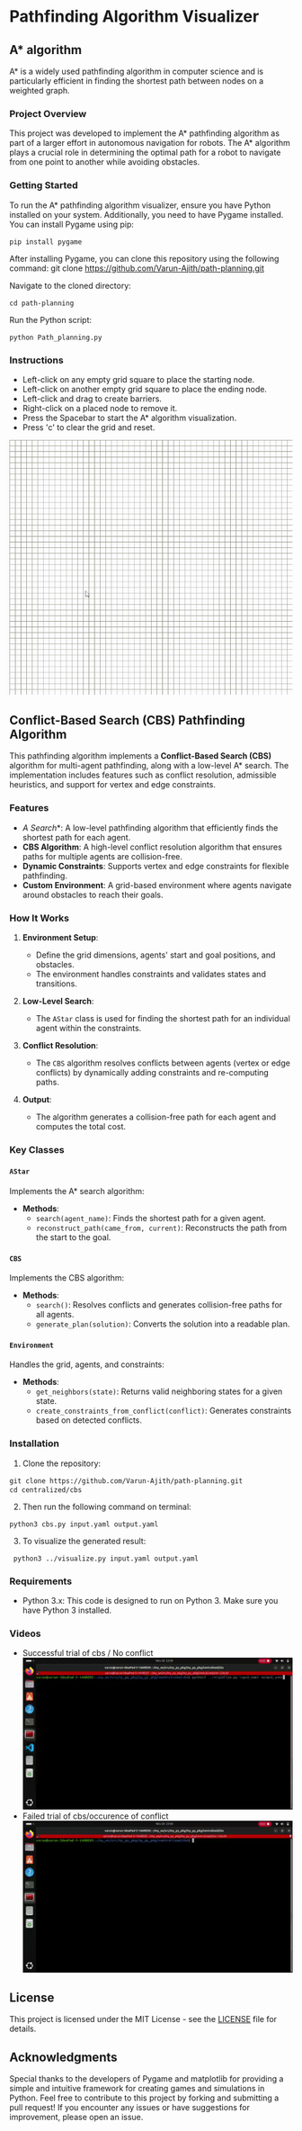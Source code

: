# Pathfinding Algorithm Visualizer

## A* algorithm 

A* is a widely used pathfinding algorithm in computer science and is particularly efficient in finding the shortest path between nodes on a weighted graph.
### Project Overview

This project was developed to implement the A* pathfinding algorithm as part of a larger effort in autonomous navigation for robots. The A* algorithm plays a crucial role in determining the optimal path for a robot to navigate from one point to another while avoiding obstacles.
### Getting Started

To run the A* pathfinding algorithm visualizer, ensure you have Python installed on your system. Additionally, you need to have Pygame installed. You can install Pygame using pip:

```
pip install pygame
```

After installing Pygame, you can clone this repository using the following command:
git clone https://github.com/Varun-Ajith/path-planning.git

Navigate to the cloned directory: 
```
cd path-planning
```
Run the Python script: 
```
python Path_planning.py
```

### Instructions
- Left-click on any empty grid square to place the starting node.
- Left-click on another empty grid square to place the ending node.
- Left-click and drag to create barriers.
- Right-click on a placed node to remove it.
- Press the Spacebar to start the A* algorithm visualization.
- Press 'c' to clear the grid and reset.

![A* algorithm working](a.gif)

## Conflict-Based Search (CBS) Pathfinding Algorithm

This pathfinding algorithm implements a **Conflict-Based Search (CBS)** algorithm for multi-agent pathfinding, along with a low-level A* search. The implementation includes features such as conflict resolution, admissible heuristics, and support for vertex and edge constraints.

### Features

- **A* Search**: A low-level pathfinding algorithm that efficiently finds the shortest path for each agent.
- **CBS Algorithm**: A high-level conflict resolution algorithm that ensures paths for multiple agents are collision-free.
- **Dynamic Constraints**: Supports vertex and edge constraints for flexible pathfinding.
- **Custom Environment**: A grid-based environment where agents navigate around obstacles to reach their goals.

### How It Works

1. **Environment Setup**:
   - Define the grid dimensions, agents' start and goal positions, and obstacles.
   - The environment handles constraints and validates states and transitions.

2. **Low-Level Search**:
   - The `AStar` class is used for finding the shortest path for an individual agent within the constraints.

3. **Conflict Resolution**:
   - The `CBS` algorithm resolves conflicts between agents (vertex or edge conflicts) by dynamically adding constraints and re-computing paths.

4. **Output**:
   - The algorithm generates a collision-free path for each agent and computes the total cost.

### Key Classes

#### `AStar`
Implements the A* search algorithm:
- **Methods**:
  - `search(agent_name)`: Finds the shortest path for a given agent.
  - `reconstruct_path(came_from, current)`: Reconstructs the path from the start to the goal.

#### `CBS`
Implements the CBS algorithm:
- **Methods**:
  - `search()`: Resolves conflicts and generates collision-free paths for all agents.
  - `generate_plan(solution)`: Converts the solution into a readable plan.

#### `Environment`
Handles the grid, agents, and constraints:
- **Methods**:
  - `get_neighbors(state)`: Returns valid neighboring states for a given state.
  - `create_constraints_from_conflict(conflict)`: Generates constraints based on detected conflicts.

### Installation
1. Clone the repository:
```
git clone https://github.com/Varun-Ajith/path-planning.git
cd centralized/cbs
```
2. Then run the following command on terminal:
```
python3 cbs.py input.yaml output.yaml
```
3. To visualize the generated result:
```
 python3 ../visualize.py input.yaml output.yaml
```

### Requirements
- Python 3.x: This code is designed to run on Python 3. Make sure you have Python 3 installed.

### Videos
- Successful trial of cbs /  No conflict
![Successful trial of cbs/ No conflict](success_2x2.gif)
- Failed trial of cbs/occurence of conflict
![Failed trial of cbs/occurence of conflict](failed_8x8.gif)


## License
This project is licensed under the MIT License - see the [LICENSE](LICENSE) file for details.

## Acknowledgments
Special thanks to the developers of Pygame and matplotlib for providing a simple and intuitive framework for creating games and simulations in Python.
Feel free to contribute to this project by forking and submitting a pull request! If you encounter any issues or have suggestions for improvement, please open an issue.
